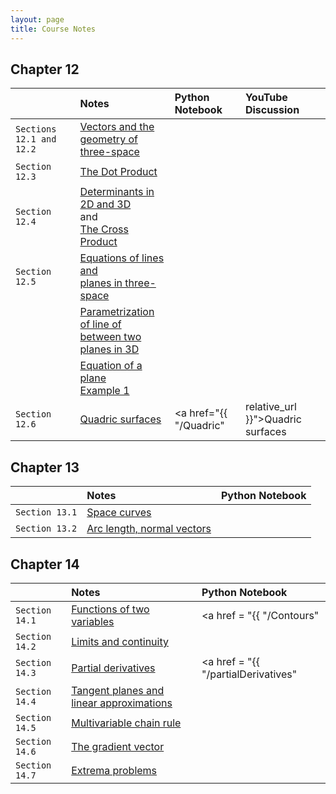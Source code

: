 ```yaml
---
layout: page
title: Course Notes
---
```


## Chapter 12

|                | Notes | Python Notebook | YouTube Discussion |
|:---------------|:------|:----------------|:------------------ |
| `Sections 12.1 and 12.2` | <a href = "{{ site.baseurl }}/CourseMaterials/Notes/Section-12-1-2.pdf">Vectors and the <br /> geometry of three-space</a> | | |
| `Section 12.3` | <a href = "{{ site.baseurl }}/CourseMaterials/Notes/DotProduct.pdf">The Dot Product</a> | | |
| `Section 12.4` | <a href = "{{ site.baseurl }}/CourseMaterials/Notes/Determinants.pdf">Determinants in 2D and 3D</a> <br /> and <br /> <a href = "{{ site.baseurl }}/CourseMaterials/Notes/CrossProduct.pdf">The Cross Product</a> | | |
| `Section 12.5` | <a href = "{{ site.baseurl }}/CourseMaterials/Notes/Section-12-5.pdf">Equations of lines and <br /> planes in three-space</a> | | |
|                | <a href = "{{ site.baseurl }}/CourseMaterials/Notes/EquationOfLine-Example1.pdf">Parametrization of line of<br />between two planes in 3D</a> | | |
|                | <a href = "#">Equation of a plane <br /> Example 1</a> | | |
| `Section 12.6` | <a href = "{{ site.baseurl }}/CourseMaterials/Notes/Section-12-6.pdf">Quadric surfaces</a> | <a href="{{ "/Quadric" | relative_url }}">Quadric surfaces</a> | |

## Chapter 13

|                | Notes | Python Notebook |
|:---------------|:------|:----------------|
| `Section 13.1` | <a href = "{{ site.baseurl }}/CourseMaterials/Notes/Section13-1-Notes.pdf">Space curves</a>| |
| `Section 13.2` | <a href = "{{ site.baseurl }}/CourseMaterials/Notes/Section13-2-Notes.pdf">Arc length, normal vectors</a>| |

## Chapter 14

|                | Notes | Python Notebook |
|:---------------|:------|:----------------|
| `Section 14.1` | <a href = "{{ site.baseurl }}/CourseMaterials/Notes/Section14-1-Notes.pdf">Functions of two variables</a> | <a href = "{{ "/Contours" | relative_url }}">Contour Lines</a> |
| `Section 14.2` | <a href = "{{ site.baseurl }}/CourseMaterials/Notes/Section-14-2.pdf">Limits and continuity</a> | |
| `Section 14.3` | <a href = "{{ site.baseurl }}/CourseMaterials/Notes/Section-14-3-Notes.pdf">Partial derivatives</a> | <a href = "{{ "/partialDerivatives" | relative_url }}">Partial derivatives</a> |
| `Section 14.4` | <a href = "#">Tangent planes and linear approximations</a> | | 
| `Section 14.5` | <a href = "{{ site.baseurl }}/CourseMaterials/Notes/Section-14-5-Notes.pdf">Multivariable chain rule</a> | |
| `Section 14.6` | <a href = "{{ site.baseurl }}/CourseMaterials/Notes/Section-14-6-Notes.pdf">The gradient vector</a> | |
| `Section 14.7` | <a href = "#">Extrema problems</a> | |


